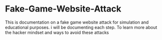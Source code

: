 # Fake-Game-Website-Attack
This is documentation on a fake game website attack for simulation and educational purposes. i will be documenting each step. To learn more about the hacker mindset and ways to avoid these attacks
